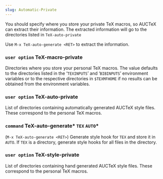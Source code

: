 ```yaml
---
slug: Automatic-Private
---
```


You should specify where you store your private TeX macros, so AUCTeX can extract their information. The extracted information will go to the directories listed in `TeX-auto-private`

Use `M-x TeX-auto-generate <RET>` to extract the information.

### <span className="tag useroption">`user option`</span> **TeX-macro-private**

Directories where you store your personal TeX macros. The value defaults to the directories listed in the ‘`TEXINPUTS`’ and ‘`BIBINPUTS`’ environment variables or to the respective directories in `$TEXMFHOME` if no results can be obtained from the environment variables.

### <span className="tag useroption">`user option`</span> **TeX-auto-private**

List of directories containing automatically generated AUCTeX style files. These correspond to the personal TeX macros.

### <span className="tag command">`command`</span> **TeX-auto-generate*** `TEX` `AUTO`*

(`M-x TeX-auto-generate <RET>`) Generate style hook for `TEX` and store it in `AUTO`. If `TEX` is a directory, generate style hooks for all files in the directory.

### <span className="tag useroption">`user option`</span> **TeX-style-private**

List of directories containing hand generated AUCTeX style files. These correspond to the personal TeX macros.
